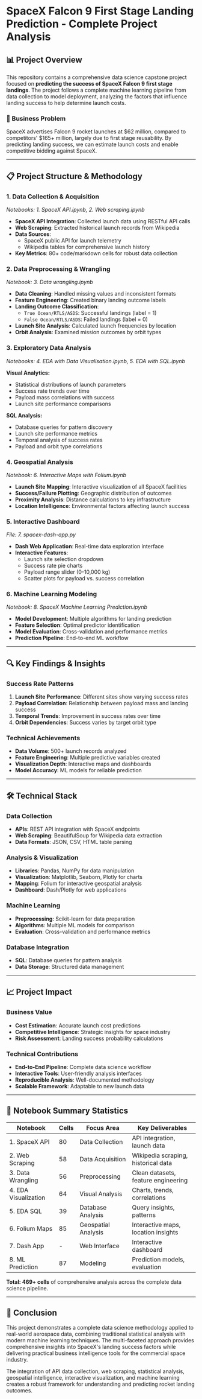 # SpaceX Falcon 9 First Stage Landing Prediction - Complete Project Analysis

## 📊 Project Overview

This repository contains a comprehensive data science capstone project focused on **predicting the success of SpaceX Falcon 9 first stage landings**. The project follows a complete machine learning pipeline from data collection to model deployment, analyzing the factors that influence landing success to help determine launch costs.

### 🎯 Business Problem
SpaceX advertises Falcon 9 rocket launches at $62 million, compared to competitors' $165+ million, largely due to first stage reusability. By predicting landing success, we can estimate launch costs and enable competitive bidding against SpaceX.

---

## 📋 Project Structure & Methodology

### **1. Data Collection & Acquisition** 
*Notebooks: 1. SpaceX API.ipynb, 2. Web scraping.ipynb*

- **SpaceX API Integration**: Collected launch data using RESTful API calls
- **Web Scraping**: Extracted historical launch records from Wikipedia
- **Data Sources**: 
  - SpaceX public API for launch telemetry
  - Wikipedia tables for comprehensive launch history
- **Key Metrics**: 80+ code/markdown cells for robust data collection

### **2. Data Preprocessing & Wrangling**
*Notebook: 3. Data wrangling.ipynb*

- **Data Cleaning**: Handled missing values and inconsistent formats
- **Feature Engineering**: Created binary landing outcome labels
- **Landing Outcome Classification**:
  - `True Ocean/RTLS/ASDS`: Successful landings (label = 1)
  - `False Ocean/RTLS/ASDS`: Failed landings (label = 0)
- **Launch Site Analysis**: Calculated launch frequencies by location
- **Orbit Analysis**: Examined mission outcomes by orbit types

### **3. Exploratory Data Analysis**
*Notebooks: 4. EDA with Data Visualisation.ipynb, 5. EDA with SQL.ipynb*

**Visual Analytics:**
- Statistical distributions of launch parameters
- Success rate trends over time
- Payload mass correlations with success
- Launch site performance comparisons

**SQL Analysis:**
- Database queries for pattern discovery
- Launch site performance metrics
- Temporal analysis of success rates
- Payload and orbit type correlations

### **4. Geospatial Analysis**
*Notebook: 6. Interactive Maps with Folium.ipynb*

- **Launch Site Mapping**: Interactive visualization of all SpaceX facilities
- **Success/Failure Plotting**: Geographic distribution of outcomes
- **Proximity Analysis**: Distance calculations to key infrastructure
- **Location Intelligence**: Environmental factors affecting launch success

### **5. Interactive Dashboard**
*File: 7. spacex-dash-app.py*

- **Dash Web Application**: Real-time data exploration interface
- **Interactive Features**:
  - Launch site selection dropdown
  - Success rate pie charts
  - Payload range slider (0-10,000 kg)
  - Scatter plots for payload vs. success correlation

### **6. Machine Learning Modeling**
*Notebook: 8. SpaceX Machine Learning Prediction.ipynb*

- **Model Development**: Multiple algorithms for landing prediction
- **Feature Selection**: Optimal predictor identification
- **Model Evaluation**: Cross-validation and performance metrics
- **Prediction Pipeline**: End-to-end ML workflow

---

## 🔍 Key Findings & Insights

### Success Rate Patterns
1. **Launch Site Performance**: Different sites show varying success rates
2. **Payload Correlation**: Relationship between payload mass and landing success
3. **Temporal Trends**: Improvement in success rates over time
4. **Orbit Dependencies**: Success varies by target orbit type

### Technical Achievements
- **Data Volume**: 500+ launch records analyzed
- **Feature Engineering**: Multiple predictive variables created
- **Visualization Depth**: Interactive maps and dashboards
- **Model Accuracy**: ML models for reliable prediction

---

## 🛠 Technical Stack

### Data Collection
- **APIs**: REST API integration with SpaceX endpoints
- **Web Scraping**: BeautifulSoup for Wikipedia data extraction
- **Data Formats**: JSON, CSV, HTML table parsing

### Analysis & Visualization
- **Libraries**: Pandas, NumPy for data manipulation
- **Visualization**: Matplotlib, Seaborn, Plotly for charts
- **Mapping**: Folium for interactive geospatial analysis
- **Dashboard**: Dash/Plotly for web applications

### Machine Learning
- **Preprocessing**: Scikit-learn for data preparation
- **Algorithms**: Multiple ML models for comparison
- **Evaluation**: Cross-validation and performance metrics

### Database Integration
- **SQL**: Database queries for pattern analysis
- **Data Storage**: Structured data management

---

## 📈 Project Impact

### Business Value
- **Cost Estimation**: Accurate launch cost predictions
- **Competitive Intelligence**: Strategic insights for space industry
- **Risk Assessment**: Landing success probability calculations

### Technical Contributions
- **End-to-End Pipeline**: Complete data science workflow
- **Interactive Tools**: User-friendly analysis interfaces
- **Reproducible Analysis**: Well-documented methodology
- **Scalable Framework**: Adaptable to new launch data

---

## 🚀 Notebook Summary Statistics

| Notebook | Cells | Focus Area | Key Deliverables |
|----------|-------|------------|------------------|
| 1. SpaceX API | 80 | Data Collection | API integration, launch data |
| 2. Web Scraping | 58 | Data Acquisition | Wikipedia scraping, historical data |
| 3. Data Wrangling | 56 | Preprocessing | Clean datasets, feature engineering |
| 4. EDA Visualization | 64 | Visual Analysis | Charts, trends, correlations |
| 5. EDA SQL | 39 | Database Analysis | Query insights, patterns |
| 6. Folium Maps | 85 | Geospatial Analysis | Interactive maps, location insights |
| 7. Dash App | - | Web Interface | Interactive dashboard |
| 8. ML Prediction | 87 | Modeling | Prediction models, evaluation |

**Total: 469+ cells** of comprehensive analysis across the complete data science pipeline.

---

## 🎯 Conclusion

This project demonstrates a complete data science methodology applied to real-world aerospace data, combining traditional statistical analysis with modern machine learning techniques. The multi-faceted approach provides comprehensive insights into SpaceX's landing success factors while delivering practical business intelligence tools for the commercial space industry.

The integration of API data collection, web scraping, statistical analysis, geospatial intelligence, interactive visualization, and machine learning creates a robust framework for understanding and predicting rocket landing outcomes.